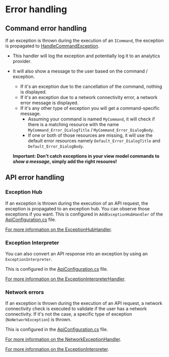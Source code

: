 # Error handling

## Command error handling

If an exception is thrown during the execution of an `ICommand`, the exception is propagated to [HandleCommandException](../src/app/ApplicationTemplate.Shared/Configuration/ErrorConfiguration.cs).

- This handler will log the exception and potentially log it to an analytics provider.

- It will also show a message to the user based on the command / exception.
  - If it's an exception due to the cancellation of the command, nothing is displayed.
  - If it's an exception due to a network connectivity error, a network error message is displayed.
  - If it's any other type of exception you will get a command-specific message.
    - Assuming your command is named `MyCommand`, it will check if there is a matching resource with the name `MyCommand_Error_DialogTitle` / `MyCommand_Error_DialogBody`.
    - If one or both of those resources are missing, it will use the default error resources namely `Default_Error_DialogTitle` and `Default_Error_DialogBody`.

  **Important: Don't catch exceptions in your view model commands to _show a message_, simply add the right resoures!**

## API error handling

### Exception Hub

If an exception is thrown during the execution of an API request, the exception is propagated to an exception hub. You can observe those exceptions if you want. This is configured in `AddExceptionHubHandler` of the [ApiConfiguration.cs](../src/app/ApplicationTemplate.Shared/Configuration/ApiConfiguration.cs) file.

[For more information on the ExceptionHubHandler](https://github.com/nventive/MallardMessageHandlers#exceptionhubhandler).

### Exception Interpreter

You can also convert an API response into an exception by using an `ExceptionInterpreter`.

This is configured in the [ApiConfiguration.cs](../src/app/ApplicationTemplate.Shared/Configuration/ApiConfiguration.cs) file.

[For more information on the ExceptionInterpreterHandler](https://github.com/nventive/MallardMessageHandlers#exceptioninterpreterhandler).

### Network errors

If an exception is thrown during the execution of an API request, a network connectivity check is executed to validate if the user has a network connectivity. If it's not the case, a specific type of exception (`NoNetworkException`) is thrown.

This is configured in the [ApiConfiguration.cs](../src/app/ApplicationTemplate.Shared/Configuration/ApiConfiguration.cs) file.

[For more information on the NetworkExceptionHandler](https://github.com/nventive/MallardMessageHandlers#networkexceptionhandler).

[For more information on the ExceptionInterpreter](https://github.com/nventive/MallardMessageHandlers#exceptioninterpreterhandler).